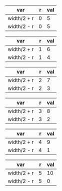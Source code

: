 | var         | r   | val |
| ----------- | --- | --- |
| width/2 + r | 0   | 5   |
| width/2 - r | 0   | 5   |

| var         | r   | val |
| ----------- | --- | --- |
| width/2 + r | 1   | 6   |
| width/2 - r | 1   | 4   |

| var         | r   | val |
| ----------- | --- | --- |
| width/2 + r | 2   | 7   |
| width/2 - r | 2   | 3   |

| var         | r   | val |
| ----------- | --- | --- |
| width/2 + r | 3   | 8   |
| width/2 - r | 3   | 2   |

| var         | r   | val |
| ----------- | --- | --- |
| width/2 + r | 4   | 9   |
| width/2 - r | 4   | 1   |

| var         | r   | val |
| ----------- | --- | --- |
| width/2 + r | 5   | 10  |
| width/2 - r | 5   | 0   |
